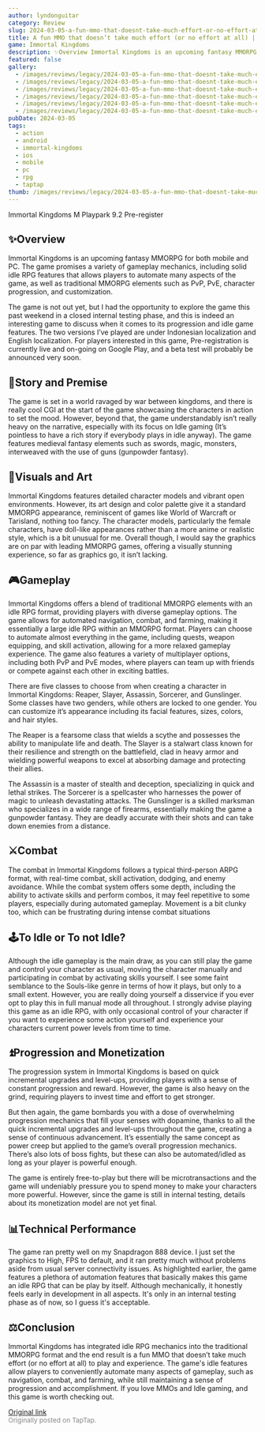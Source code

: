 ```yaml
---
author: lyndonguitar
category: Review
slug: 2024-03-05-a-fun-mmo-that-doesnt-take-much-effort-or-no-effort-at-all-preview-immortal-kingdoms
title: A fun MMO that doesn’t take much effort (or no effort at all) | Preview - Immortal Kingdoms
game: Immortal Kingdoms
description: ✨Overview Immortal Kingdoms is an upcoming fantasy MMORPG for both mobile and PC. The game promises a variety of gameplay mechanics, including solid idle RPG features that allows players to automate many aspects of the game, as well as traditional MMORPG elements such as PvP, PvE, character progression, and customization.
featured: false
gallery:
  - /images/reviews/legacy/2024-03-05-a-fun-mmo-that-doesnt-take-much-effort-or-no-effort-at-all--preview---immortal-kingdoms-0.avif
  - /images/reviews/legacy/2024-03-05-a-fun-mmo-that-doesnt-take-much-effort-or-no-effort-at-all--preview---immortal-kingdoms-1.avif
  - /images/reviews/legacy/2024-03-05-a-fun-mmo-that-doesnt-take-much-effort-or-no-effort-at-all--preview---immortal-kingdoms-2.avif
  - /images/reviews/legacy/2024-03-05-a-fun-mmo-that-doesnt-take-much-effort-or-no-effort-at-all--preview---immortal-kingdoms-3.avif
  - /images/reviews/legacy/2024-03-05-a-fun-mmo-that-doesnt-take-much-effort-or-no-effort-at-all--preview---immortal-kingdoms-4.avif
  - /images/reviews/legacy/2024-03-05-a-fun-mmo-that-doesnt-take-much-effort-or-no-effort-at-all--preview---immortal-kingdoms-5.avif
pubDate: 2024-03-05
tags:
  - action
  - android
  - immortal-kingdoms
  - ios
  - mobile
  - pc
  - rpg
  - taptap
thumb: /images/reviews/legacy/2024-03-05-a-fun-mmo-that-doesnt-take-much-effort-or-no-effort-at-all--preview---immortal-kingdoms-0.avif
---
```


Immortal Kingdoms M Playpark
9.2
Pre-register


## ✨Overview
Immortal Kingdoms is an upcoming fantasy MMORPG for both mobile and PC. The game promises a variety of gameplay mechanics, including solid idle RPG features that allows players to automate many aspects of the game, as well as traditional MMORPG elements such as PvP, PvE, character progression, and customization.

The game is not out yet, but I had the opportunity to explore the game this past weekend in a closed internal testing phase, and this is indeed an interesting game to discuss when it comes to its progression and idle game features. The two versions I’ve played are under Indonesian localization and English localization. For players interested in this game, Pre-registration is currently live and on-going on Google Play, and a beta test will probably be announced very soon.


## 📖Story and Premise
The game is set in a world ravaged by war between kingdoms, and there is really cool CGI at the start of the game showcasing the characters in action to set the mood. However, beyond that, the game understandably isn’t really heavy on the narrative, especially with its focus on Idle gaming (It’s pointless to have a rich story if everybody plays in idle anyway). The game features medieval fantasy elements such as swords, magic, monsters, interweaved with the use of guns (gunpowder fantasy).


## 🎨Visuals and Art
Immortal Kingdoms features detailed character models and vibrant open environments. However, its art design and color palette give it a standard MMORPG appearance, reminiscent of games like World of Warcraft or Tarisland, nothing too fancy. The character models, particularly the female characters, have doll-like appearances rather than a more anime or realistic style, which is a bit unusual for me. Overall though, I would say the graphics are on par with leading MMORPG games, offering a visually stunning experience, so far as graphics go, it isn’t lacking.


## 🎮Gameplay
Immortal Kingdoms offers a blend of traditional MMORPG elements with an idle RPG format, providing players with diverse gameplay options. The game allows for automated navigation, combat, and farming, making it essentially a large idle RPG within an MMORPG format. Players can choose to automate almost everything in the game, including quests, weapon equipping, and skill activation, allowing for a more relaxed gameplay experience. The game also features a variety of multiplayer options, including both PvP and PvE modes, where players can team up with friends or compete against each other in exciting battles.

There are five classes to choose from when creating a character in Immortal Kingdoms: Reaper, Slayer, Assassin, Sorcerer, and Gunslinger. Some classes have two genders, while others are locked to one gender. You can customize it’s appearance including its facial features, sizes, colors, and hair styles.

The Reaper is a fearsome class that wields a scythe and possesses the ability to manipulate life and death. The Slayer is a stalwart class known for their resilience and strength on the battlefield, clad in heavy armor and wielding powerful weapons to excel at absorbing damage and protecting their allies.

The Assassin is a master of stealth and deception, specializing in quick and lethal strikes. The Sorcerer is a spellcaster who harnesses the power of magic to unleash devastating attacks. The Gunslinger is a skilled marksman who specializes in a wide range of firearms, essentially making the game a gunpowder fantasy. They are deadly accurate with their shots and can take down enemies from a distance.


## ⚔️Combat
The combat in Immortal Kingdoms follows a typical third-person ARPG format, with real-time combat, skill activation, dodging, and enemy avoidance. While the combat system offers some depth, including the ability to activate skills and perform combos, it may feel repetitive to some players, especially during automated gameplay. Movement is a bit clunky too, which can be frustrating during intense combat situations


## 🕹To Idle or To not Idle?
Although the idle gameplay is the main draw, as you can still play the game and control your character as usual, moving the character manually and participating in combat by activating skills yourself. I see some faint semblance to the Souls-like genre in terms of how it plays, but only to a small extent. However, you are really doing yourself a disservice if you ever opt to play this in full manual mode all throughout. I strongly advise playing this game as an idle RPG, with only occasional control of your character if you want to experience some action yourself and experience your characters current power levels from time to time.


## ⏫Progression and Monetization
The progression system in Immortal Kingdoms is based on quick incremental upgrades and level-ups, providing players with a sense of constant progression and reward. However, the game is also heavy on the grind, requiring players to invest time and effort to get stronger.

But then again, the game bombards you with a dose of overwhelming progression mechanics that fill your senses with dopamine, thanks to all the quick incremental upgrades and level-ups throughout the game, creating a sense of continuous advancement. It’s essentially the same concept as power creep but applied to the game’s overall progression mechanics. There’s also lots of boss fights, but these can also be automated/idled as long as your player is powerful enough.

The game is entirely free-to-play but there will be microtransactions and the game will undeniably pressure you to spend money to make your characters more powerful. However, since the game is still in internal testing, details about its monetization model are not yet final.


## 📊Technical Performance
The game ran pretty well on my Snapdragon 888 device. I just set the graphics to High, FPS to default, and it ran pretty much without problems aside from usual server connectivity issues. As highlighted earlier, the game features a plethora of automation features that basically makes this game an idle RPG that can be play by itself. Although mechanically, it honestly feels early in development in all aspects. It's only in an internal testing phase as of now, so I guess it's acceptable.


## ⚖️Conclusion
Immortal Kingdoms has integrated idle RPG mechanics into the traditional MMORPG format and the end result is a fun MMO that doesn’t take much effort (or no effort at all) to play and experience. The game's idle features allow players to conveniently automate many aspects of gameplay, such as navigation, combat, and farming, while still maintaining a sense of progression and accomplishment. If you love MMOs and Idle gaming, and this game is worth checking out.

[Original link](https://www.taptap.io/post/7084239)<br><span style="font-size: 0.95em; color: #888;">Originally posted on TapTap.</span>
